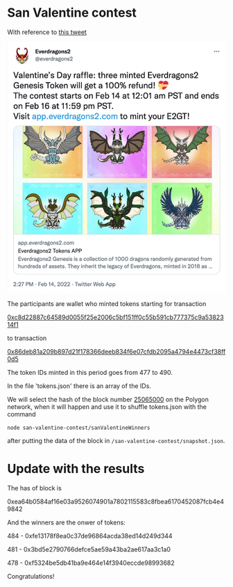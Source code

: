 # San Valentine contest

With reference to [this tweet](https://twitter.com/everdragons2/status/1493351136543141888)

<img src="https://github.com/ndujaLabs/28-dragons-lottery/blob/main/assets/sanValentineTweet.jpg" alt="tweet"/>

The participants are wallet who minted tokens starting for transaction

[0xc8d22887c64589d0055f25e2006c5bf151ff0c55b591cb777375c9a5382314f1](https://polygonscan.com/tx/0xc8d22887c64589d0055f25e2006c5bf151ff0c55b591cb777375c9a5382314f1)

to transaction

[0x86deb81a209b897d21f178366deeb834f6e07cfdb2095a4794e4473cf38ff0d5](https://polygonscan.com/tx/0x86deb81a209b897d21f178366deeb834f6e07cfdb2095a4794e4473cf38ff0d5)

The token IDs minted in this period goes from 477 to 490.

In the file 'tokens.json' there is an array of the IDs.

We will select the hash of the block number [25065000](https://polygonscan.com/block/25065000) on the Polygon network, when it will happen and use it to shuffle tokens.json with the command

```
node san-valentine-contest/sanValentineWinners
```
after putting the data of the block in `/san-valentine-contest/snapshot.json`.

# Update with the results

The has of block is

0xea64b0584af16e03a9526074901a7802115583c8fbea6170452087fcb4e49842

And the winners are the onwer of tokens:

484 - 0xfe13178f8ea0c37de96864acda38ed14d249d344

481 - 0x3bd5e2790766defce5ae59a43ba2ae617aa3c1a0 

478 - 0xf5324be5db41ba9e464e14f3940eccde98993682

Congratulations!





